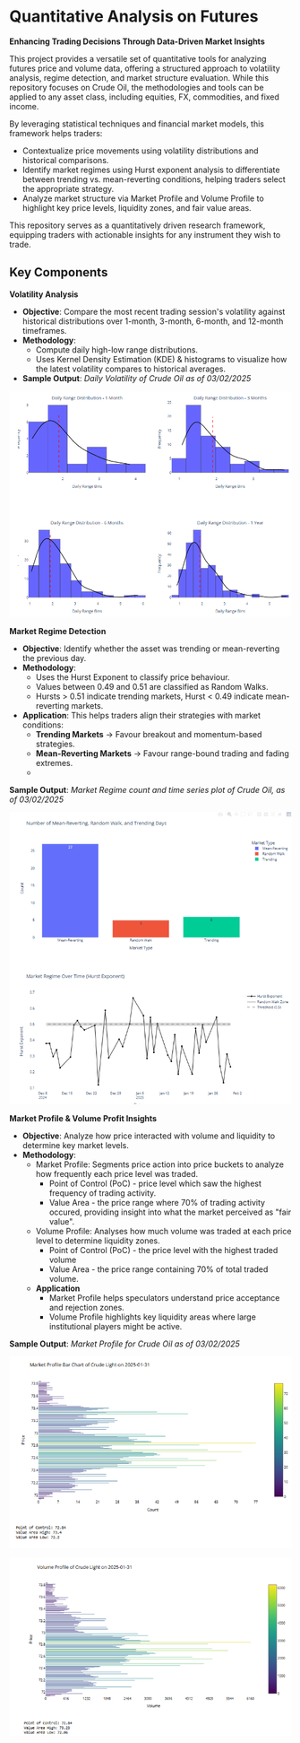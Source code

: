 # Quantitative Analysis on Futures

**Enhancing Trading Decisions Through Data-Driven Market Insights**

This project provides a versatile set of quantitative tools for analyzing futures price and volume data, offering a structured approach to volatility analysis, regime detection, and market structure evaluation. While this repository focuses on Crude Oil, the methodologies and tools can be applied to any asset class, including equities, FX, commodities, and fixed income.

By leveraging statistical techniques and financial market models, this framework helps traders:

- Contextualize price movements using volatility distributions and historical comparisons.
- Identify market regimes using Hurst exponent analysis to differentiate between trending vs. mean-reverting conditions, helping traders select the appropriate strategy.
- Analyze market structure via Market Profile and Volume Profile to highlight key price levels, liquidity zones, and fair value areas.

This repository serves as a quantitatively driven research framework, equipping traders with actionable insights for any instrument they wish to trade.

## Key Components

**Volatility Analysis**

- **Objective**: Compare the most recent trading session's volatility against historical distributions over 1-month, 3-month, 6-month, and 12-month timeframes.
- **Methodology**:
  - Compute daily high-low range distributions.
  - Uses Kernel Density Estimation (KDE) & histograms to visualize how the latest volatility compares to historical averages.
- **Sample Output**:
*Daily Volatility of Crude Oil as of 03/02/2025*

![Daily Volatility Sample](Images/DailyVolSample.png)

**Market Regime Detection**

- **Objective**: Identify whether the asset was trending or mean-reverting the previous day.
- **Methodology**:
  - Uses the Hurst Exponent to classify price behaviour.
  - Values between 0.49 and 0.51 are classified as Random Walks.
  - Hursts > 0.51 indicate trending markets, Hurst < 0.49 indicate mean-reverting markets.
- **Application**:
This helps traders align their strategies with market conditions:
  - **Trending Markets** -> Favour breakout and momentum-based strategies.
  - **Mean-Reverting Markets** -> Favour range-bound trading and fading extremes.
  - 
**Sample Output**:
*Market Regime count and time series plot of Crude Oil, as of 03/02/2025*

![Market Regime Sample](Images/HurstExponentSample.png)

**Market Profile & Volume Profit Insights**

- **Objective**: Analyze how price interacted with volume and liquidity to determine key market levels.
- **Methodology**:
  - Market Profile: Segments price action into price buckets to analyze how frequently each price level was traded.
    - Point of Control (PoC) - price level which saw the highest frequency of trading activity.
    - Value Area - the price range where 70% of trading activity occured, providing insight into what the market perceived as "fair value".
  - Volume Profile: Analyses how much volume was traded at each price level to determine liquidity zones.
    - Point of Control (PoC) - the price level with the highest traded volume
    - Value Area - the price range containing 70% of total traded volume.
  - **Application**
    - Market Profile helps speculators understand price acceptance and rejection zones.
    - Volume Profile highlights key liquidity areas where large institutional players might be active.  

**Sample Output**:
*Market Profile for Crude Oil as of 03/02/2025*

![Market Profile Sample](Images/MarketProfileSample.png)

![Volume Profile Sample](Images/VolumeProfileSample.png)

